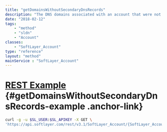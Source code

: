 ```yaml
---
title: "getDomainsWithoutSecondaryDnsRecords"
description: "The DNS domains associated with an account that were not created as a result of a secondary DNS zone transfer."
date: "2018-02-12"
tags:
    - "method"
    - "sldn"
    - "Account"
classes:
    - "SoftLayer_Account"
type: "reference"
layout: "method"
mainService : "SoftLayer_Account"
---
```


# [REST Example](#getDomainsWithoutSecondaryDnsRecords-example) <a href="/article/rest/"><i class="fas fa-question"></i></a> {#getDomainsWithoutSecondaryDnsRecords-example .anchor-link} 
```bash
curl -g -u $SL_USER:$SL_APIKEY -X GET \
'https://api.softlayer.com/rest/v3.1/SoftLayer_Account/{SoftLayer_AccountID}/getDomainsWithoutSecondaryDnsRecords'
```
